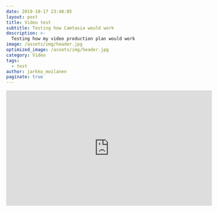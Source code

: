 ```yaml
---
date: 2019-10-17 23:48:05
layout: post
title: Video test
subtitle: Testing how Camtasia would work
description: >-
  Testing how my video production plan would work
image: /assets/img/header.jpg
optimized_image: /assets/img/header.jpg
category: Video
tags:
  - test
author: jarkko_moilanen
paginate: true
---
```


<iframe width="560" height="315" src="https://www.youtube.com/embed/042sO4IX9J8" frameborder="0" allow="accelerometer; autoplay; encrypted-media; gyroscope; picture-in-picture" allowfullscreen></iframe>
